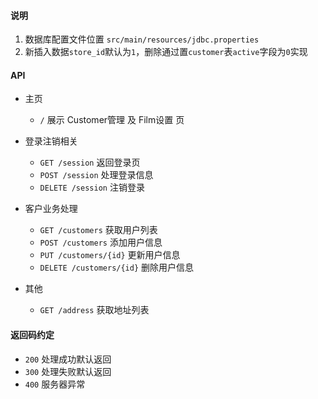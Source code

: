 #### 说明
 1. 数据库配置文件位置 `src/main/resources/jdbc.properties`
 2. 新插入数据`store_id`默认为`1`，删除通过置`customer`表`active`字段为`0`实现

#### API 
* 主页 
  * `/` 展示 Customer管理 及 Film设置 页
* 登录注销相关
  * `GET /session` 返回登录页 
  * `POST /session` 处理登录信息
  * `DELETE /session` 注销登录
  
* 客户业务处理
  * `GET /customers` 获取用户列表
  * `POST /customers` 添加用户信息
  * `PUT /customers/{id}` 更新用户信息 
  * `DELETE /customers/{id}` 删除用户信息

* 其他
  * `GET /address` 获取地址列表

#### 返回码约定
* `200` 处理成功默认返回
* `300` 处理失败默认返回 
* `400` 服务器异常
  
  
